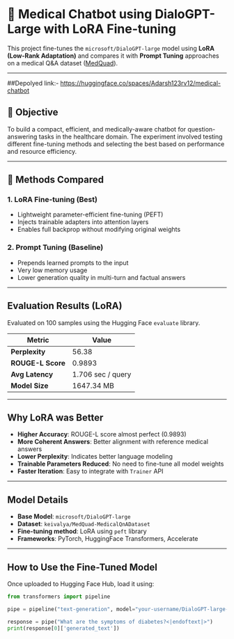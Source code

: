 # 🧠 Medical Chatbot using DialoGPT-Large with LoRA Fine-tuning

This project fine-tunes the `microsoft/DialoGPT-large` model using **LoRA (Low-Rank Adaptation)** and compares it with **Prompt Tuning** approaches on a medical Q&A dataset ([MedQuad](https://huggingface.co/datasets/keivalya/MedQuad-MedicalQnADataset)).

---
##Depolyed link:- https://huggingface.co/spaces/Adarsh123rv12/medical-chatbot

## 🧪 Objective

To build a compact, efficient, and medically-aware chatbot for question-answering tasks in the healthcare domain. The experiment involved testing different fine-tuning methods and selecting the best based on performance and resource efficiency.

---

## 🔬 Methods Compared

### 1.  LoRA Fine-tuning (Best)
- Lightweight parameter-efficient fine-tuning (PEFT)
- Injects trainable adapters into attention layers
- Enables full backprop without modifying original weights

### 2.  Prompt Tuning (Baseline)
- Prepends learned prompts to the input
- Very low memory usage
- Lower generation quality in multi-turn and factual answers

---

##  Evaluation Results (LoRA)

Evaluated on 100 samples using the Hugging Face `evaluate` library.

| Metric        | Value         |
|---------------|---------------|
| **Perplexity**     | 56.38          |
| **ROUGE-L Score**  | 0.9893         |
| **Avg Latency**    | 1.706 sec / query |
| **Model Size**     | 1647.34 MB    |

---

##  Why LoRA was Better

-  **Higher Accuracy**: ROUGE-L score almost perfect (0.9893)
-  **More Coherent Answers**: Better alignment with reference medical answers
-  **Lower Perplexity**: Indicates better language modeling
-  **Trainable Parameters Reduced**: No need to fine-tune all model weights
-  **Faster Iteration**: Easy to integrate with `Trainer` API

---

##  Model Details

- **Base Model**: `microsoft/DialoGPT-large`
- **Dataset**: `keivalya/MedQuad-MedicalQnADataset`
- **Fine-tuning method**: LoRA using `peft` library
- **Frameworks**: PyTorch, HuggingFace Transformers, Accelerate

---

##  How to Use the Fine-Tuned Model

Once uploaded to Hugging Face Hub, load it using:

```python
from transformers import pipeline

pipe = pipeline("text-generation", model="your-username/DialoGPT-large-medical-chat")

response = pipe("What are the symptoms of diabetes?<|endoftext|>")
print(response[0]['generated_text'])
